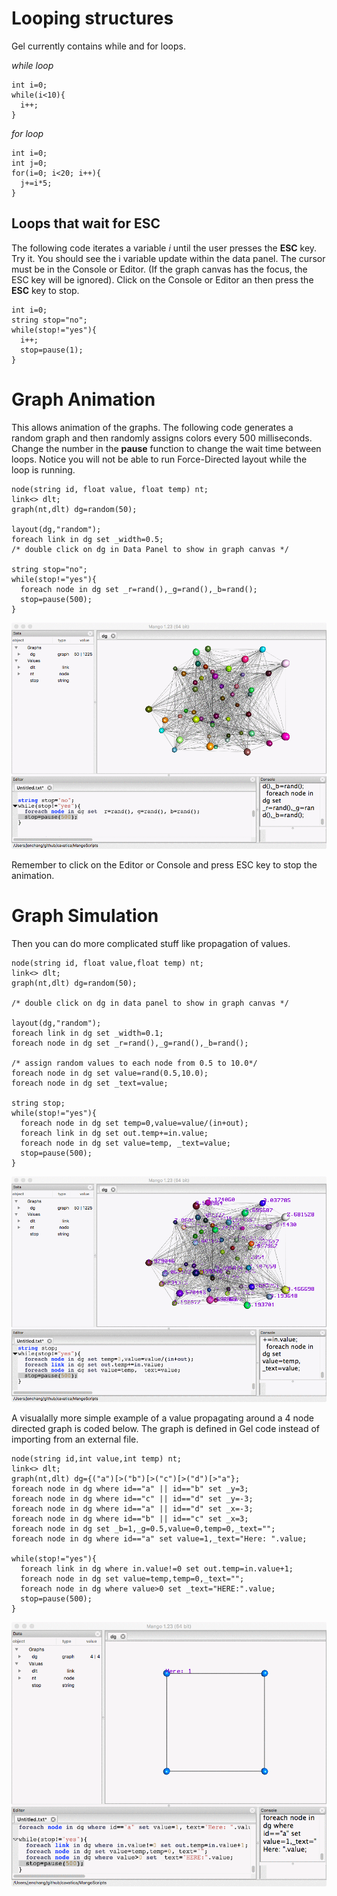 # Looping structures

Gel currently contains while and for loops.

*while loop*
```
int i=0;
while(i<10){
  i++;
}
```

*for loop*
```
int i=0;
int j=0;
for(i=0; i<20; i++){
  j+=i*5;
}
```

## Loops that wait for ESC

The following code iterates a variable *i* until the user presses the **ESC** key. Try it. You should see the i variable update within the data panel. The cursor must be in the Console or Editor. (If the graph canvas has the focus, the ESC key will be ignored). Click on the Console or Editor an then press the **ESC** key to stop. 

```
int i=0;
string stop="no";
while(stop!="yes"){
  i++;
  stop=pause(1);
}
```

# Graph Animation

This allows animation of the graphs. The following code generates a random graph and then randomly assigns colors every 500 milliseconds. Change the number in the **pause** function to change the wait time between loops. Notice you will not be able to run Force-Directed layout while the loop is running.

```
node(string id, float value, float temp) nt;
link<> dlt;
graph(nt,dlt) dg=random(50);

layout(dg,"random");
foreach link in dg set _width=0.5;
/* double click on dg in Data Panel to show in graph canvas */

string stop="no";
while(stop!="yes"){
  foreach node in dg set _r=rand(),_g=rand(),_b=rand();
  stop=pause(500);
}
```

![](imgs/ranloop.gif)

Remember to click on the Editor or Console and press ESC key to stop the animation. 

# Graph Simulation
Then you can do more complicated stuff like propagation of values.

```
node(string id, float value,float temp) nt;
link<> dlt;
graph(nt,dlt) dg=random(50);

/* double click on dg in data panel to show in graph canvas */

layout(dg,"random");
foreach link in dg set _width=0.1;
foreach node in dg set _r=rand(),_g=rand(),_b=rand();

/* assign random values to each node from 0.5 to 10.0*/
foreach node in dg set value=rand(0.5,10.0);
foreach node in dg set _text=value;

string stop;
while(stop!="yes"){
  foreach node in dg set temp=0,value=value/(in+out);
  foreach link in dg set out.temp+=in.value;
  foreach node in dg set value=temp, _text=value;
  stop=pause(500);
}
```

![](imgs/proploop.gif)

A visualally more simple example of a value propagating around a 4 node directed graph is coded below. The graph is defined in Gel code instead of importing from an external file.

```
node(string id,int value,int temp) nt;
link<> dlt;
graph(nt,dlt) dg={("a")[>("b")[>("c")[>("d")[>"a"};
foreach node in dg where id=="a" || id=="b" set _y=3;
foreach node in dg where id=="c" || id=="d" set _y=-3;
foreach node in dg where id=="a" || id=="d" set _x=-3;
foreach node in dg where id=="b" || id=="c" set _x=3;
foreach node in dg set _b=1,_g=0.5,value=0,temp=0,_text="";
foreach node in dg where id=="a" set value=1,_text="Here: ".value;

while(stop!="yes"){
  foreach link in dg where in.value!=0 set out.temp=in.value+1;
  foreach node in dg set value=temp,temp=0,_text="";
  foreach node in dg where value>0 set _text="HERE:".value;
  stop=pause(500);
}
```

![](imgs/squareloop.gif)